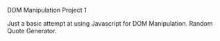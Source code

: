 DOM Manipulation Project 1

Just a basic attempt at using Javascript for DOM Manipulation. Random Quote Generator.
